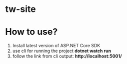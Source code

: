 # tw-site
# How to use?
1) Install latest version of ASP.NET Core SDK
2) use cli for running the project **dotnet watch run**
3) follow the link from cli output: **http://localhost:5001/**
